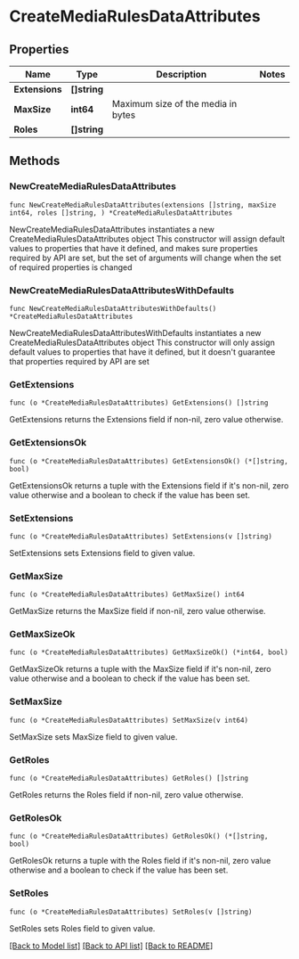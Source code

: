 # CreateMediaRulesDataAttributes

## Properties

Name | Type | Description | Notes
------------ | ------------- | ------------- | -------------
**Extensions** | **[]string** |  | 
**MaxSize** | **int64** | Maximum size of the media in bytes | 
**Roles** | **[]string** |  | 

## Methods

### NewCreateMediaRulesDataAttributes

`func NewCreateMediaRulesDataAttributes(extensions []string, maxSize int64, roles []string, ) *CreateMediaRulesDataAttributes`

NewCreateMediaRulesDataAttributes instantiates a new CreateMediaRulesDataAttributes object
This constructor will assign default values to properties that have it defined,
and makes sure properties required by API are set, but the set of arguments
will change when the set of required properties is changed

### NewCreateMediaRulesDataAttributesWithDefaults

`func NewCreateMediaRulesDataAttributesWithDefaults() *CreateMediaRulesDataAttributes`

NewCreateMediaRulesDataAttributesWithDefaults instantiates a new CreateMediaRulesDataAttributes object
This constructor will only assign default values to properties that have it defined,
but it doesn't guarantee that properties required by API are set

### GetExtensions

`func (o *CreateMediaRulesDataAttributes) GetExtensions() []string`

GetExtensions returns the Extensions field if non-nil, zero value otherwise.

### GetExtensionsOk

`func (o *CreateMediaRulesDataAttributes) GetExtensionsOk() (*[]string, bool)`

GetExtensionsOk returns a tuple with the Extensions field if it's non-nil, zero value otherwise
and a boolean to check if the value has been set.

### SetExtensions

`func (o *CreateMediaRulesDataAttributes) SetExtensions(v []string)`

SetExtensions sets Extensions field to given value.


### GetMaxSize

`func (o *CreateMediaRulesDataAttributes) GetMaxSize() int64`

GetMaxSize returns the MaxSize field if non-nil, zero value otherwise.

### GetMaxSizeOk

`func (o *CreateMediaRulesDataAttributes) GetMaxSizeOk() (*int64, bool)`

GetMaxSizeOk returns a tuple with the MaxSize field if it's non-nil, zero value otherwise
and a boolean to check if the value has been set.

### SetMaxSize

`func (o *CreateMediaRulesDataAttributes) SetMaxSize(v int64)`

SetMaxSize sets MaxSize field to given value.


### GetRoles

`func (o *CreateMediaRulesDataAttributes) GetRoles() []string`

GetRoles returns the Roles field if non-nil, zero value otherwise.

### GetRolesOk

`func (o *CreateMediaRulesDataAttributes) GetRolesOk() (*[]string, bool)`

GetRolesOk returns a tuple with the Roles field if it's non-nil, zero value otherwise
and a boolean to check if the value has been set.

### SetRoles

`func (o *CreateMediaRulesDataAttributes) SetRoles(v []string)`

SetRoles sets Roles field to given value.



[[Back to Model list]](../README.md#documentation-for-models) [[Back to API list]](../README.md#documentation-for-api-endpoints) [[Back to README]](../README.md)


